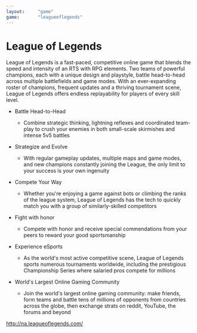 ```yaml
---
layout:     "game"
game:       "leagueoflegends"
---
```

# League of Legends

League of Legends is a fast-paced, competitive online game that blends the speed and intensity of an RTS with RPG elements. Two teams of powerful champions, each with a unique design and playstyle, battle head-to-head across multiple battlefields and game modes. With an ever-expanding roster of champions, frequent updates and a thriving tournament scene, League of Legends offers endless replayability for players of every skill level.

- Battle Head-to-Head
  - Combine strategic thinking, lightning reflexes and coordinated team-play to crush your enemies in both small-scale skirmishes and intense 5v5 battles

- Strategize and Evolve
  - With regular gameplay updates, multiple maps and game modes, and new champions constantly joining the League, the only limit to your success is your own ingenuity

- Compete Your Way
  - Whether you're enjoying a game against bots or climbing the ranks of the league system, League of Legends has the tech to quickly match you with a group of similarly-skilled competitors

- Fight with honor
  - Compete with honor and receive special commendations from your peers to reward your good sportsmanship

- Experience eSports
  - As the world's most active competitive scene, League of Legends sports numerous tournaments worldwide, including the prestigious Championship Series where salaried pros compete for millions

- World's Largest Online Gaming Community
  - Join the world's largest online gaming community: make friends, form teams and battle tens of millions of opponents from countries across the globe, then exchange strats on reddit, YouTube, the forums and beyond

http://na.leagueoflegends.com/
